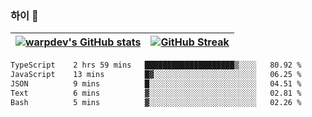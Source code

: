 
### 하이 👋
[![warpdev's GitHub stats](https://github-readme-stats.vercel.app/api?username=warpdev&show_icons=true&theme=vue-dark)](#) |[![GitHub Streak](https://github-readme-streak-stats.herokuapp.com/?user=warpdev&theme=dark)](#)
--- | --- |
<!--START_SECTION:waka-->

```txt
TypeScript    2 hrs 59 mins   ████████████████████▒░░░░   80.92 %
JavaScript    13 mins         █▓░░░░░░░░░░░░░░░░░░░░░░░   06.25 %
JSON          9 mins          █░░░░░░░░░░░░░░░░░░░░░░░░   04.51 %
Text          6 mins          ▓░░░░░░░░░░░░░░░░░░░░░░░░   02.81 %
Bash          5 mins          ▓░░░░░░░░░░░░░░░░░░░░░░░░   02.26 %
```

<!--END_SECTION:waka-->

<!--
**warpdev/warpdev** is a ✨ _special_ ✨ repository because its `README.md` (this file) appears on your GitHub profile.

Here are some ideas to get you started:

- 🔭 I’m currently working on ...
- 🌱 I’m currently learning ...
- 👯 I’m looking to collaborate on ...
- 🤔 I’m looking for help with ...
- 💬 Ask me about ...
- 📫 How to reach me: ...
- 😄 Pronouns: ...
- ⚡ Fun fact: ...
-->
